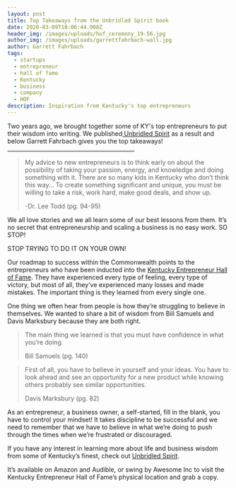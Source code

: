 ```yaml
---
layout: post
title: Top Takeaways from the Unbridled Spirit book
date: 2020-03-09T18:06:44.908Z
header_img: /images/uploads/hof_ceremony_19-56.jpg
author_img: /images/uploads/garrettfahrbach-wall.jpg
author: Garrett Fahrbach
tags:
  - startups
  - entrepreneur
  - hall of fame
  - Kentucky
  - business
  - company
  - HOF
description: Inspiration from Kentucky's top entrepreneurs
---
```

Two years ago, we brought together some of KY's top entrepreneurs to put their wisdom into writing. We published[ Unbridled Spirit](https://www.amazon.com/Unbridled-Spirit-Kentuckys-Successful-Entrepreneurs/dp/1619616815/ref=sr_1_1?crid=1SRBKAFJF2QYB&keywords=unbridled+spirit&qid=1583252541&sprefix=jack+henry%2Caps%2C162&sr=8-1) as a result and below Garrett Fahrbach gives you the top takeaways!\
\_\_\_\_\_\_\_\_\_\_\_\_\_\_\_\_\_\_\_\_\_\_\_\_\_\_\_\_\_\_\_\_\_\_\_\_\_\_\_\_\_\_\_\__

> My advice to new entrepreneurs is to think early on about the possibility of taking your passion, energy, and knowledge and doing something with it. There are so many kids in Kentucky who don’t think this way… To create something significant and unique, you must be willing to take a risk, work hard, make good deals, and show up.
>
> \-Dr. Lee Todd (pg. 94-95)

We all love stories and we all learn some of our best lessons from them. It’s no secret that entrepreneurship and scaling a business is no easy work. SO STOP!



STOP TRYING TO DO IT ON YOUR OWN!



Our roadmap to success within the Commonwealth points to the entrepreneurs who have been inducted into the [Kentucky Entrepreneur Hall of Fame](http://www.entrepreneurhof.com/). They have experienced every type of feeling, every type of victory, but most of all, they’ve experienced many losses and made mistakes. The important thing is they learned from every single one.



One thing we often hear from people is how they’re struggling to believe in themselves. We wanted to share a bit of wisdom from Bill Samuels and Davis Marksbury because they are both right.



> The main thing we learned is that you must have confidence in what you’re doing.
>
> Bill Samuels (pg. 140)





> First of all, you have to believe in yourself and your ideas. You have to look ahead and see an opportunity for a new product while knowing others probably see similar opportunities.
>
> Davis Marksbury (pg. 82)



As an entrepreneur, a business owner, a self-started, fill in the blank, you have to control your mindset! It takes discipline to be successful and we need to remember that we have to believe in what we’re doing to push through the times when we’re frustrated or discouraged.

If you have any interest in learning more about life and business wisdom from some of Kentucky’s finest, check out [Unbridled Spirit](https://www.amazon.com/Unbridled-Spirit-Kentuckys-Successful-Entrepreneurs/dp/1619616815/ref=sr_1_1?crid=1SRBKAFJF2QYB&keywords=unbridled+spirit&qid=1583252541&sprefix=jack+henry%2Caps%2C162&sr=8-1). 

It’s available on Amazon and Audible, or swing by Awesome Inc to visit the Kentucky Entrepreneur Hall of Fame’s physical location and grab a copy.